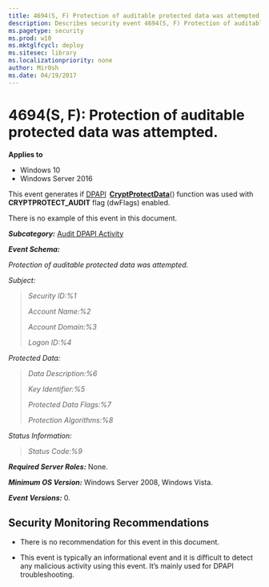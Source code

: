 ```yaml
---
title: 4694(S, F) Protection of auditable protected data was attempted. (Windows 10)
description: Describes security event 4694(S, F) Protection of auditable protected data was attempted.
ms.pagetype: security
ms.prod: w10
ms.mktglfcycl: deploy
ms.sitesec: library
ms.localizationpriority: none
author: Mir0sh
ms.date: 04/19/2017
---
```


# 4694(S, F): Protection of auditable protected data was attempted.

**Applies to**
-   Windows 10
-   Windows Server 2016


This event generates if [DPAPI](https://msdn.microsoft.com/en-us/library/ms995355.aspx)&thinsp; [**CryptProtectData**](https://msdn.microsoft.com/en-us/library/windows/desktop/aa380261(v=vs.85).aspx)() function was used with **CRYPTPROTECT\_AUDIT** flag (dwFlags) enabled.

There is no example of this event in this document.

***Subcategory:***&nbsp;[Audit DPAPI Activity](audit-dpapi-activity.md)

***Event Schema:***

*Protection of auditable protected data was attempted.*

*Subject:*

> *Security ID:%1*
>
> *Account Name:%2*
>
> *Account Domain:%3*
>
> *Logon ID:%4*

*Protected Data:*

> *Data Description:%6*
>
> *Key Identifier:%5*
>
> *Protected Data Flags:%7*
>
> *Protection Algorithms:%8*

*Status Information:*

> *Status Code:%9*

***Required Server Roles:*** None.

***Minimum OS Version:*** Windows Server 2008, Windows Vista.

***Event Versions:*** 0.

## Security Monitoring Recommendations

-   There is no recommendation for this event in this document.

-   This event is typically an informational event and it is difficult to detect any malicious activity using this event. It’s mainly used for DPAPI troubleshooting.

